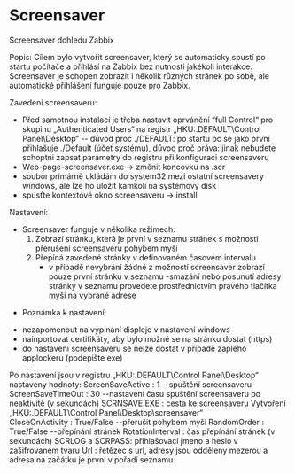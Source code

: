 # Screensaver
Screensaver dohledu Zabbix

Popis:
Cílem bylo vytvořit screensaver, který se automaticky spustí po startu počítače a přihlásí na Zabbix bez nutnosti jakékoli interakce. 
Screensaver je schopen zobrazit i několik různých stránek po sobě, ale automatické přihlášení funguje pouze pro Zabbix. 

Zavedení screensaveru:
- Před samotnou instalací je třeba nastavit oprvánění “full Control“ pro skupinu „Authenticated Users“ na registr „HKU:\.DEFAULT\Control Panel\Desktop“ -- důvod proč ./DEFAULT: po startu pc se jako první přihlašuje ./Default (účet systému), důvod proč práva: jinak nebudete schoptni zapsat parametry do registru při konfiguraci screensaveru
- Web-page-screensaver.exe -> změnit koncovku na .scr
- soubor primárně ukládám do system32 mezi ostatní screensavery windows, ale lze ho uložit kamkoli na systémový disk
- spusťte kontextové okno screensaveru -> install 

Nastavení:
- Screensaver funguje v několika režimech:
  1) Zobrazí stránku, která je první v seznamu stránek s možnosti přerušení screensaveru pohybem myši
  2) Přepíná zavedené stránky v definovaném časovém intervalu
     - v případě nevybrání žádné z možností screensaver zobrazí pouze první stránku v seznamu
-smazání nebo posunutí adresy stránky v seznamu provedete prostřednictvím pravého tlačítka myši na vybrané adrese

*  Poznámka k nastavení:
  - nezapomenout na vypínání displeje v nastavení windows
  - nainportovat certifikáty, aby bylo možné se na stránku dostat (https)
  - do nastavení screensaveru se nelze dostat v případě zaplého applockeru (podepište exe)
 
Po nastavení jsou v registru „HKU:\.DEFAULT\Control Panel\Desktop“ nastaveny hodnoty:
    ScreenSaveActive : 1 --spuštění screensaveru
    ScreenSaveTimeOut : 30 --nastavení času spuštění screensaveru po neaktivitě (v sekundách)
    SCRNSAVE.EXE : cesta ke screensaveru
Vytvoření „HKU:\.DEFAULT\Control Panel\Desktop\screensaver“   
    CloseOnActivity : True/False --přerušit pohybem myši
    RandomOrder : True/False --přepínání stránek
    RotationInterval : čas přepínání stránek (v sekundách)
    SCRLOG a SCRPASS: přihlašovací jmeno a heslo v zašifrovaném tvaru
    Url : řetězec s url, adresy jsou odděleny mezerou a adresa na začátku je první v pořadí seznamu
    
    
 
 

